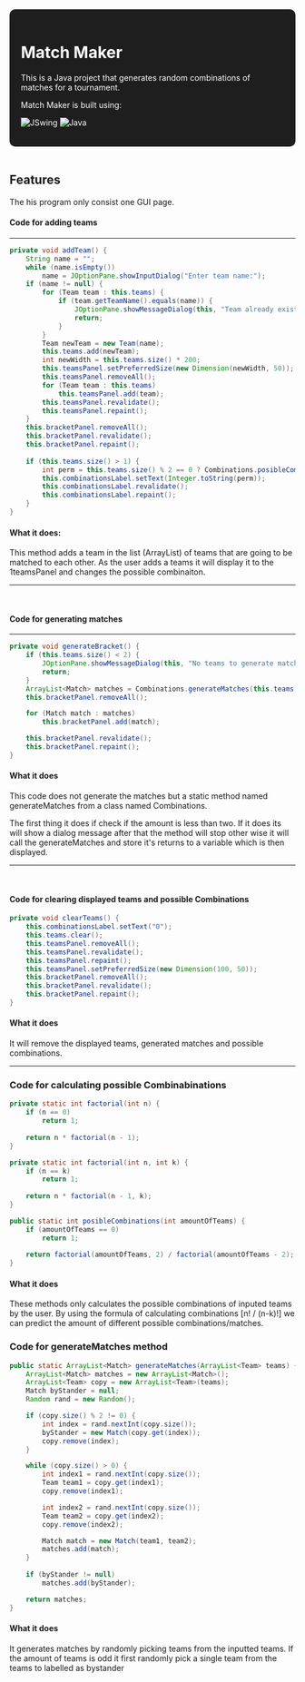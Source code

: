 <div style="background-color: #1e1e1e; padding: 20px; border-radius: 10px; color: white;">
    <h1>Match Maker</h1>
  <p>This is a Java project that generates random combinations of matches for a tournament.</p>  
  <p>Match Maker is built using:</p>
  <p>
    <img src="https://img.shields.io/badge/JSwing-%23FF7800.svg?style=flat&logo=Java&logoColor=white" alt="JSwing">
    <img src="https://img.shields.io/badge/Java-%23ED8B00.svg?style=flat&logo=openjdk&logoColor=white" alt="Java">
  </p>
</div>

<br>

## Features
The his program only consist one GUI page.
    

#### Code for adding teams
---

```java
private void addTeam() {
    String name = "";
    while (name.isEmpty()) 
        name = JOptionPane.showInputDialog("Enter team name:");
    if (name != null) {
        for (Team team : this.teams) {
            if (team.getTeamName().equals(name)) {
                JOptionPane.showMessageDialog(this, "Team already exists", "Error", JOptionPane.ERROR_MESSAGE);
                return;
            }
        }
        Team newTeam = new Team(name);
        this.teams.add(newTeam);
        int newWidth = this.teams.size() * 200;
        this.teamsPanel.setPreferredSize(new Dimension(newWidth, 50));
        this.teamsPanel.removeAll();
        for (Team team : this.teams) 
            this.teamsPanel.add(team);
        this.teamsPanel.revalidate();
        this.teamsPanel.repaint();
    }
    this.bracketPanel.removeAll();
    this.bracketPanel.revalidate();
    this.bracketPanel.repaint();
    
    if (this.teams.size() > 1) {
        int perm = this.teams.size() % 2 == 0 ? Combinations.posibleCombinations(this.teams.size()) : Combinations.posibleCombinations(this.teams.size() - 1);
        this.combinationsLabel.setText(Integer.toString(perm));
        this.combinationsLabel.revalidate();
        this.combinationsLabel.repaint();
    }        
}
```
#### What it does: 
This method adds a team in the list (ArrayList) of teams that are going to be matched to each other. 
As the user adds a teams it will display it to the 1teamsPanel and changes the possible combinaiton.

---

<br>

#### Code for generating matches
---
~~~ java
private void generateBracket() {
    if (this.teams.size() < 2) {
        JOptionPane.showMessageDialog(this, "No teams to generate matches", "Error", JOptionPane.ERROR_MESSAGE);
        return;
    }
    ArrayList<Match> matches = Combinations.generateMatches(this.teams);
    this.bracketPanel.removeAll();

    for (Match match : matches) 
        this.bracketPanel.add(match);

    this.bracketPanel.revalidate();
    this.bracketPanel.repaint();
}
~~~

#### What it does
This code does not generate the matches but a static method named generateMatches from a class named Combinations.

The first thing it does if check if the amount is less than two. If it does its will show a dialog message after that the method will stop other wise it will call the generateMatches and store it's returns to a variable which is then displayed.

---

<br>

#### Code for clearing displayed teams and possible Combinations
~~~ java
private void clearTeams() {
    this.combinationsLabel.setText("0");
    this.teams.clear();
    this.teamsPanel.removeAll();
    this.teamsPanel.revalidate();
    this.teamsPanel.repaint();
    this.teamsPanel.setPreferredSize(new Dimension(100, 50));
    this.bracketPanel.removeAll();
    this.bracketPanel.revalidate();
    this.bracketPanel.repaint();
}
~~~

#### What it does 
It will remove the displayed teams, generated matches and possible combinations.

---

### Code for calculating possible Combinabinations
~~~java
private static int factorial(int n) {
    if (n == 0) 
        return 1;
    
    return n * factorial(n - 1);
}

private static int factorial(int n, int k) {
    if (n == k) 
        return 1;
    
    return n * factorial(n - 1, k);
}

public static int posibleCombinations(int amountOfTeams) {
    if (amountOfTeams == 0) 
        return 1;
    
    return factorial(amountOfTeams, 2) / factorial(amountOfTeams - 2);
}
~~~

#### What it does
These methods only calculates the possible combinations of inputed teams by the user. By using the formula of calculating combinations [n! / (n-k)!] we can predict the amount of different possible combinations/matches.

### Code for generateMatches method
~~~java
public static ArrayList<Match> generateMatches(ArrayList<Team> teams) {
    ArrayList<Match> matches = new ArrayList<Match>();
    ArrayList<Team> copy = new ArrayList<Team>(teams);
    Match byStander = null;
    Random rand = new Random();

    if (copy.size() % 2 != 0) {
        int index = rand.nextInt(copy.size());
        byStander = new Match(copy.get(index));
        copy.remove(index);
    }

    while (copy.size() > 0) {
        int index1 = rand.nextInt(copy.size());
        Team team1 = copy.get(index1);
        copy.remove(index1);

        int index2 = rand.nextInt(copy.size());
        Team team2 = copy.get(index2);
        copy.remove(index2);

        Match match = new Match(team1, team2);
        matches.add(match);
    }
    
    if (byStander != null) 
        matches.add(byStander);

    return matches;
}
~~~

#### What it does 
It generates matches by randomly picking teams from the inputted teams. If the amount of teams is odd it first randomly pick a single team from the teams to labelled as bystander 